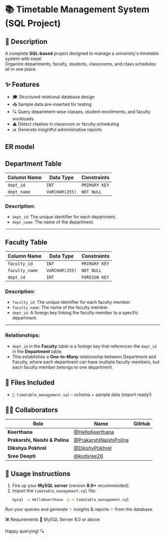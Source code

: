 # 📚 Timetable Management System (SQL Project)

## 📝 Description  
A complete **SQL-based** project designed to manage a university's timetable system with ease!  
Organize departments, faculty, students, classrooms, and class schedules all in one place.

## ✨ Features
- 🎓 Structured relational database design  
- 📥 Sample data pre-inserted for testing  
- 🔍 Query department-wise classes, student enrollments, and faculty workloads  
- ⚠️ Detect clashes in classroom or faculty scheduling  
- 📊 Generate insightful administrative reports

## ER model

## Department Table

| Column Name  | Data Type       | Constraints         |
|--------------|-----------------|---------------------|
| `dept_id`    | `INT`           | `PRIMARY KEY`       |
| `dept_name`  | `VARCHAR(255)`   | `NOT NULL`          |

### Description:
- `dept_id`: The unique identifier for each department.
- `dept_name`: The name of the department.

---

## Faculty Table

| Column Name  | Data Type       | Constraints         |
|--------------|-----------------|---------------------|
| `faculty_id` | `INT`           | `PRIMARY KEY`       |
| `faculty_name`| `VARCHAR(255)`  | `NOT NULL`          |
| `dept_id`    | `INT`           | `FOREIGN KEY`       |

### Description:
- `faculty_id`: The unique identifier for each faculty member.
- `faculty_name`: The name of the faculty member.
- `dept_id`: A foreign key linking the faculty member to a specific department.

---

### Relationships:
- `dept_id` in the **Faculty** table is a foreign key that references the `dept_id` in the **Department** table.
- This establishes a **One-to-Many** relationship between Department and Faculty, where each department can have multiple faculty members, but each faculty member belongs to one department.


## 📁 Files Included
- `📄 timetable_management.sql` – schema + sample data (import ready!)

## 👩‍💻 Collaborators
| Role | Name | GitHub |
|------|------|--------|
**Keerthana** | [@HelloKeerthana](https://github.com/HelloKeerthana) |
**Prakarshi, Naishi & Polina** | [@PrakarshiNaishiPolina](https://github.com/PrakarshiNaishiPolina) |
**Dikshya Pokhrel** | [@DikshyPokhrel](https://github.com/DikshyPokhrel) |
**Sree Deepti** | [@ksdsree26](https://github.com/ksdsree26) |


## 🚀 Usage Instructions
1. Fire up your **MySQL server** (version **8.0+** recommended).
2. Import the `timetable_management.sql` file:
   ```bash
   mysql -u HelloKeerthana -p < timetable_management.sql
Run your queries and generate ✨ insights & reports ✨ from the database.

🛠 Requirements
🐬 MySQL Server 8.0 or above

Happy querying! 🔍
